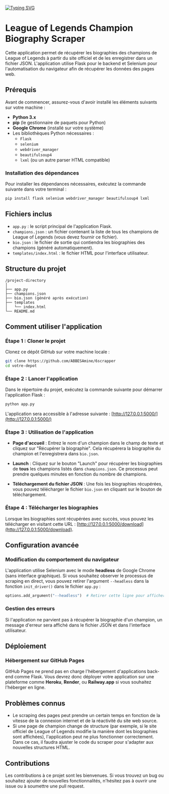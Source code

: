 [![Typing SVG](https://readme-typing-svg.demolab.com?font=Fira+Code&size=50&pause=1000&center=true&vCenter=true&width=800&height=89&lines=6scrapper+by+AMINE)](https://git.io/typing-svg)

# League of Legends Champion Biography Scraper

Cette application permet de récupérer les biographies des champions de League of Legends à partir du site officiel et de les enregistrer dans un fichier JSON. L'application utilise Flask pour le backend et Selenium pour l'automatisation du navigateur afin de récupérer les données des pages web.

## Prérequis

Avant de commencer, assurez-vous d'avoir installé les éléments suivants sur votre machine :

- **Python 3.x**
- **pip** (le gestionnaire de paquets pour Python)
- **Google Chrome** (installé sur votre système)
- Les bibliothèques Python nécessaires :
  - `Flask`
  - `selenium`
  - `webdriver_manager`
  - `beautifulsoup4`
  - `lxml` (ou un autre parser HTML compatible)

### Installation des dépendances

Pour installer les dépendances nécessaires, exécutez la commande suivante dans votre terminal :

```bash
pip install flask selenium webdriver_manager beautifulsoup4 lxml
```

## Fichiers inclus

- `app.py` : le script principal de l'application Flask.
- `champions.json` : un fichier contenant la liste de tous les champions de League of Legends (vous devez fournir ce fichier).
- `bio.json` : le fichier de sortie qui contiendra les biographies des champions (généré automatiquement).
- `templates/index.html` : le fichier HTML pour l'interface utilisateur.

## Structure du projet

```
/project-directory
│
├── app.py
├── champions.json
├── bio.json (généré après exécution)
├── templates
│   └── index.html
└── README.md
```

## Comment utiliser l'application

### Étape 1 : Cloner le projet

Clonez ce dépôt GitHub sur votre machine locale :

```bash
git clone https://github.com/ABBESAmine/6scrapper
cd votre-depot
```


### Étape 2 : Lancer l'application

Dans le répertoire du projet, exécutez la commande suivante pour démarrer l'application Flask :

```bash
python app.py
```

L'application sera accessible à l'adresse suivante : [http://127.0.0.1:5000/](http://127.0.0.1:5000/)

### Étape 3 : Utilisation de l'application

- **Page d'accueil** : Entrez le nom d'un champion dans le champ de texte et cliquez sur "Récupérer la biographie". Cela récupérera la biographie du champion et l'enregistrera dans `bio.json`.

- **Launch** : Cliquez sur le bouton "Launch" pour récupérer les biographies de **tous** les champions listés dans `champions.json`. Ce processus peut prendre quelques minutes en fonction du nombre de champions.

- **Téléchargement du fichier JSON** : Une fois les biographies récupérées, vous pouvez télécharger le fichier `bio.json` en cliquant sur le bouton de téléchargement.

### Étape 4 : Télécharger les biographies

Lorsque les biographies sont récupérées avec succès, vous pouvez les télécharger en visitant cette URL : [http://127.0.0.1:5000/download](http://127.0.0.1:5000/download).

## Configuration avancée

### Modification du comportement du navigateur

L'application utilise Selenium avec le mode **headless** de Google Chrome (sans interface graphique). Si vous souhaitez observer le processus de scraping en direct, vous pouvez retirer l'argument `--headless` dans la fonction `init_driver()` dans le fichier `app.py` :

```python
options.add_argument("--headless")  # Retirer cette ligne pour afficher la fenêtre du navigateur
```

### Gestion des erreurs

Si l'application ne parvient pas à récupérer la biographie d'un champion, un message d'erreur sera affiché dans le fichier JSON et dans l'interface utilisateur.

## Déploiement

### Hébergement sur GitHub Pages

GitHub Pages ne prend pas en charge l'hébergement d'applications back-end comme Flask. Vous devrez donc déployer votre application sur une plateforme comme **Heroku**, **Render**, ou **Railway.app** si vous souhaitez l'héberger en ligne.

## Problèmes connus

- Le scraping des pages peut prendre un certain temps en fonction de la vitesse de la connexion internet et de la réactivité du site web source.
- Si une page de champion change de structure (par exemple, si le site officiel de League of Legends modifie la manière dont les biographies sont affichées), l'application peut ne plus fonctionner correctement. Dans ce cas, il faudra ajuster le code du scraper pour s'adapter aux nouvelles structures HTML.

## Contributions

Les contributions à ce projet sont les bienvenues. Si vous trouvez un bug ou souhaitez ajouter de nouvelles fonctionnalités, n'hésitez pas à ouvrir une issue ou à soumettre une pull request.
